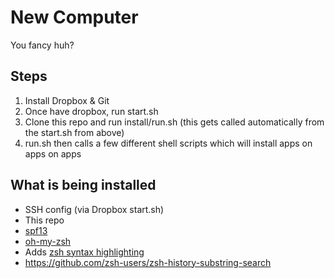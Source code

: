 # New Computer
You fancy huh?

## Steps
1. Install Dropbox & Git
2. Once have dropbox, run start.sh
3. Clone this repo and run install/run.sh (this gets called automatically from the start.sh from above)
4. run.sh then calls a few different shell scripts which will install apps on apps on apps

## What is being installed
* SSH config (via Dropbox start.sh)
* This repo
* [spf13](http://vim.spf13.com/#install)
* [oh-my-zsh](https://github.com/robbyrussell/oh-my-zsh)
* Adds [zsh syntax highlighting](https://github.com/zsh-users/zsh-syntax-highlighting)
* https://github.com/zsh-users/zsh-history-substring-search


